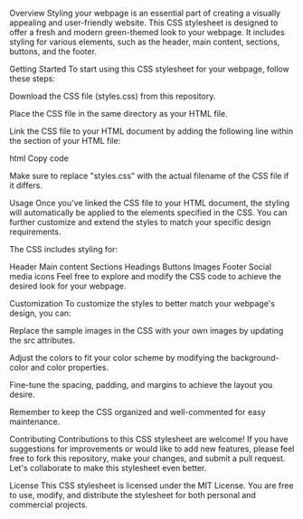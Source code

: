 Overview
Styling your webpage is an essential part of creating a visually appealing and user-friendly website. This CSS stylesheet is designed to offer a fresh and modern green-themed look to your webpage. It includes styling for various elements, such as the header, main content, sections, buttons, and the footer.

Getting Started
To start using this CSS stylesheet for your webpage, follow these steps:

Download the CSS file (styles.css) from this repository.

Place the CSS file in the same directory as your HTML file.

Link the CSS file to your HTML document by adding the following line within the <head> section of your HTML file:

html
Copy code
<link rel="stylesheet" type="text/css" href="styles.css">
Make sure to replace "styles.css" with the actual filename of the CSS file if it differs.

Usage
Once you've linked the CSS file to your HTML document, the styling will automatically be applied to the elements specified in the CSS. You can further customize and extend the styles to match your specific design requirements.

The CSS includes styling for:

Header
Main content
Sections
Headings
Buttons
Images
Footer
Social media icons
Feel free to explore and modify the CSS code to achieve the desired look for your webpage.

Customization
To customize the styles to better match your webpage's design, you can:

Replace the sample images in the CSS with your own images by updating the src attributes.

Adjust the colors to fit your color scheme by modifying the background-color and color properties.

Fine-tune the spacing, padding, and margins to achieve the layout you desire.

Remember to keep the CSS organized and well-commented for easy maintenance.

Contributing
Contributions to this CSS stylesheet are welcome! If you have suggestions for improvements or would like to add new features, please feel free to fork this repository, make your changes, and submit a pull request. Let's collaborate to make this stylesheet even better.

License
This CSS stylesheet is licensed under the MIT License. You are free to use, modify, and distribute the stylesheet for both personal and commercial projects.